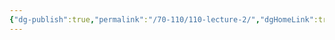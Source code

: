 ```yaml
---
{"dg-publish":true,"permalink":"/70-110/110-lecture-2/","dgHomeLink":true,"dgPassFrontmatter":false,"dgShowBacklinks":false,"dgShowLocalGraph":false,"dgShowInlineTitle":false}
---
```

